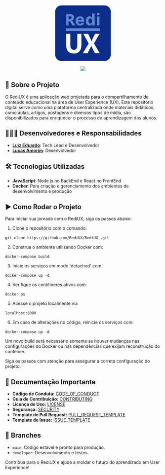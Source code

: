 <p align="center">
  <img src="https://raw.githubusercontent.com/RediUX/RediUX/8a699d5e7859c1cd5d53c3a241a5bb358cd431ce/assets/favicon.svg" alt="Logo do RediUX">
</p>

<p align="center">
<img src="http://img.shields.io/static/v1?label=STATUS&message=EM%20DESENVOLVIMENTO&color=GREEN&style=for-the-badge"/>
</p>

## ️📖 Sobre o Projeto

O RediUX é uma aplicação web projetada para o compartilhamento de conteúdo educacional na área de User Experience (UX). Este repositório digital serve como uma plataforma centralizada onde materiais didáticos, como aulas, artigos, postagens e diversos tipos de mídia, são disponibilizados para enriquecer o processo de aprendizagem dos alunos.

## 🧑🏾‍💻 Desenvolvedores e Responsabilidades

- **[Luiz Eduardo](https://github.com/Luiz-Eduardo-BL)**: Tech Lead e Desenvolvedor
- **[Lucas Amorim](https://linkedin.com/in/lxcasamorim)**: Desenvolvedor

## 🛠️ Tecnologias Utilizadas

- **JavaScript**: Node.js no BackEnd e React no FrontEnd
- **Docker**: Para criação e gerenciamento dos ambientes de desenvolvimento e produção

## ▶️ Como Rodar o Projeto

Para iniciar sua jornada com o RediUX, siga os passos abaixo:

1. Clone o repositório com o comando: 

``` shell
git clone https://github.com/RediUX/RediUX_.git
```

2. Construa o ambiente utilizando Docker com: 

```shell
docker-compose build
```

3. Inicie os serviços em modo 'detached' com: 

```shell
docker-compose up -d
```

4. Verifique os contêineres ativos com: 

```shell
docker ps
```

5. Acesse o projeto localmente via 

```shell
localhost:8080
```

6. Em caso de alterações no código, reinicie os serviços com: 

```shell
docker-compose up -d
```

Um novo build será necessário somente se houver mudanças nas configurações do Docker ou nas dependências que exijam reconstrução do contêiner.

Siga os passos com atenção para assegurar a correta configuração do projeto.

## 📑 Documentação Importante

- **Código de Conduta:** [CODE_OF_CONDUCT](CODE_OF_CONDUCT.md)
- **Guia de Contribuição:** [CONTRIBUTING](CONTRIBUTING.md)
- **Licença de Uso:** [LICENSE](LICENSE.md)
- **Segurança:** [SECURITY](SECURITY.md)
- **Template de Pull Request:** [PULL_REQUEST_TEMPLATE](.github/PULL_REQUEST_TEMPLATE.md)
- **Template de Issue:** [ISSUE_TEMPLATE](.github/ISSUE_TEMPLATE.md)

## 📌 Branches

- `main`: Código estável e pronto para produção.
- `developer`: Desenvolvimento e testes.

Contribua para o RediUX e ajude a moldar o futuro do aprendizado em User Experience!